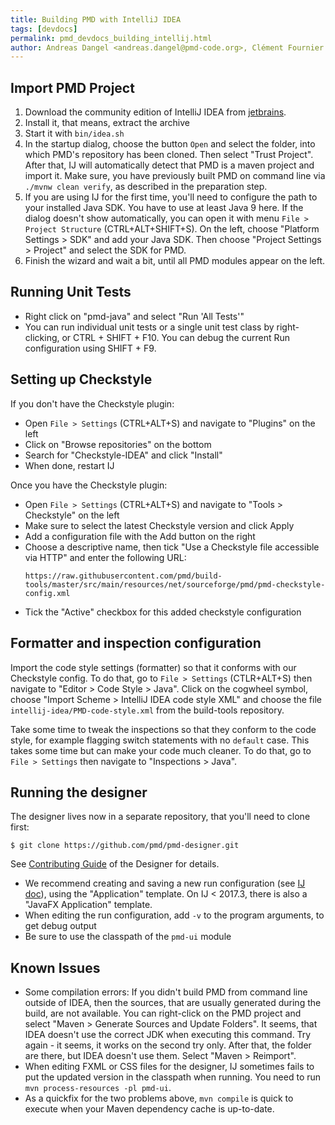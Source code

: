 ```yaml
---
title: Building PMD with IntelliJ IDEA
tags: [devdocs]
permalink: pmd_devdocs_building_intellij.html
author: Andreas Dangel <andreas.dangel@pmd-code.org>, Clément Fournier <clement.fournier76@gmail.com>
---
```


## Import PMD Project

1. Download the community edition of IntelliJ IDEA from [jetbrains](https://www.jetbrains.com/idea/download/).
2. Install it, that means, extract the archive
3. Start it with `bin/idea.sh`
4. In the startup dialog, choose the button `Open` and select the folder, into which PMD's repository has been cloned.
   Then select "Trust Project". After that, IJ will automatically detect that PMD is a maven project and import it.
   Make sure, you have previously built PMD on command line via `./mvnw clean verify`, as described in the preparation
   step.
5. If you are using IJ for the first time, you'll need to configure the path to your installed Java SDK. You
   have to use at least Java 9 here.
   If the dialog doesn't show automatically, you can open it with menu `File > Project Structure` (CTRL+ALT+SHIFT+S).
   On the left, choose "Platform Settings > SDK" and add your Java SDK. Then choose "Project Settings > Project" and
   select the SDK for PMD.
6. Finish the wizard and wait a bit, until all PMD modules appear on the left.

## Running Unit Tests

* Right click on "pmd-java" and select "Run 'All Tests'"
* You can run individual unit tests or a single unit test class by right-clicking, or CTRL + SHIFT + F10.
  You can debug the current Run configuration using SHIFT + F9.

## Setting up Checkstyle

If you don't have the Checkstyle plugin:

* Open `File > Settings` (CTRL+ALT+S) and navigate to "Plugins" on the left
* Click on "Browse repositories" on the bottom
* Search for "Checkstyle-IDEA" and click "Install"
* When done, restart IJ

Once you have the Checkstyle plugin:

* Open `File > Settings` (CTRL+ALT+S) and navigate to "Tools > Checkstyle" on the left
* Make sure to select the latest Checkstyle version and click Apply
* Add a configuration file with the Add button on the right
* Choose a descriptive name, then tick "Use a Checkstyle file accessible via HTTP" and enter the following URL:
    ```
    https://raw.githubusercontent.com/pmd/build-tools/master/src/main/resources/net/sourceforge/pmd/pmd-checkstyle-config.xml
    ```
* Tick the "Active" checkbox for this added checkstyle configuration

## Formatter and inspection configuration

Import the code style settings (formatter) so that it conforms with our Checkstyle config.
To do that, go to `File > Settings` (CTLR+ALT+S) then navigate to "Editor > Code Style > Java".
Click on the cogwheel symbol, choose "Import Scheme > IntelliJ IDEA code style XML" and choose the file
`intellij-idea/PMD-code-style.xml` from the build-tools repository.

Take some time to tweak the inspections so that they conform to the code style, for example flagging switch statements
with no `default` case. This takes some time but can make your code much cleaner.
To do that, go to `File > Settings` then navigate to "Inspections > Java".

## Running the designer

The designer lives now in a separate repository, that you'll need to clone first:

``` shell
$ git clone https://github.com/pmd/pmd-designer.git
```

See [Contributing Guide](https://github.com/pmd/pmd-designer/blob/master/CONTRIBUTING.md) of the Designer for details.

* We recommend creating and saving a new run configuration (see
  [IJ doc](https://www.jetbrains.com/help/idea/creating-and-editing-run-debug-configurations.html)),
  using the "Application" template. On IJ < 2017.3, there is also a "JavaFX Application" template.
* When editing the run configuration, add `-v` to the program arguments, to get debug output
* Be sure to use the classpath of the `pmd-ui` module

## Known Issues
* Some compilation errors: If you didn't build PMD from command line outside of IDEA, then the sources,
  that are usually generated during the build, are not available. You can right-click on the PMD project and
  select "Maven > Generate Sources and Update Folders". It seems, that IDEA doesn't use the correct JDK when
  executing this command. Try again - it seems, it works on the second try only. After that, the folder are there,
  but IDEA doesn't use them. Select "Maven > Reimport".
* When editing FXML or CSS files for the designer, IJ sometimes fails to put the updated version in the classpath
  when running. You need to run `mvn process-resources -pl pmd-ui`.
* As a quickfix for the two problems above, `mvn compile` is quick to execute when your Maven dependency cache
  is up-to-date.
